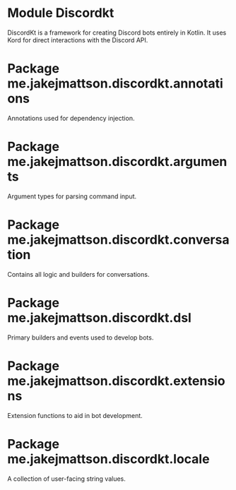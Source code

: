 # Module Discordkt

DiscordKt is a framework for creating Discord bots entirely in Kotlin. It uses Kord for direct interactions with the Discord API.

# Package me.jakejmattson.discordkt.annotations

Annotations used for dependency injection.

# Package me.jakejmattson.discordkt.arguments

Argument types for parsing command input.

# Package me.jakejmattson.discordkt.conversation

Contains all logic and builders for conversations.

# Package me.jakejmattson.discordkt.dsl

Primary builders and events used to develop bots. 

# Package me.jakejmattson.discordkt.extensions

Extension functions to aid in bot development.

# Package me.jakejmattson.discordkt.locale

A collection of user-facing string values.